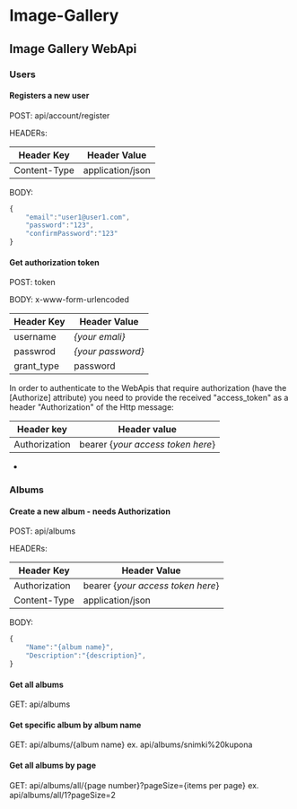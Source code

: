 # Image-Gallery

## Image Gallery WebApi

### Users

#### Registers a new user

POST: api/account/register

HEADERs:

| Header Key | Header Value |
|---|---|
| Content-Type | application/json |    

BODY:
```js
{
    "email":"user1@user1.com",
    "password":"123",
    "confirmPassword":"123"
}
```
#### Get authorization token
POST: token

BODY: x-www-form-urlencoded

| Header Key | Header Value |
|---|---|
| username | *{your emali}* |
| passwrod | *{your password}* |
| grant_type | password |

In order to authenticate to the WebApis that require authorization (have the [Authorize] attribute) you need to provide the received "access_token" as a header "Authorization" of the Http message:

| Header key | Header value |
| --- | --- |
| Authorization | bearer {*your access token here*} |

-

### Albums
    
#### Create a new album - needs Authorization

POST: api/albums

HEADERs:

| Header Key | Header Value |
|---|---|
| Authorization | bearer {*your access token here*} |
| Content-Type | application/json |

BODY:
```js
{
    "Name":"{album name}",
    "Description":"{description}",
}
```
#### Get all albums
GET: api/albums 
#### Get specific album by album name
GET: api/albums/{album name}
ex. api/albums/snimki%20kupona

#### Get all albums by page
GET: api/albums/all/{page number}?pageSize={items per page}
ex. api/albums/all/1?pageSize=2
